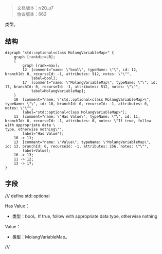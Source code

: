 # <!-- md:samp std::optional<class MolangVariableMap> -->

> 文档版本：r/20_u7<br/>协议版本：662

<!-- md:samp std::optional<class MolangVariableMap> -->类型。

## 结构

```viz
digraph "std::optional<class MolangVariableMap>" {
	graph [rankdir=LR];
	{
		graph [rank=max];
		12	[comment="name: \"bool\", typeName: \"\", id: 12, branchId: 0, recurseId: -1, attributes: 512, notes: \"\"",
			label=bool];
		17	[comment="name: \"MolangVariableMap\", typeName: \"\", id: 17, branchId: 0, recurseId: -1, attributes: 512, notes: \"\"",
			label=MolangVariableMap];
	}
	10	[comment="name: \"std::optional<class MolangVariableMap>\", typeName: \"\", id: 10, branchId: 0, recurseId: -1, attributes: 0, notes: \"\"",
		label="std::optional<class MolangVariableMap>"];
	11	[comment="name: \"Has Value\", typeName: \"\", id: 11, branchId: 0, recurseId: -1, attributes: 0, notes: \"If true, follow with appropriate data \
type, otherwise nothing\"",
		label="Has Value"];
	10 -> 11;
	13	[comment="name: \"Value\", typeName: \"MolangVariableMap\", id: 13, branchId: 0, recurseId: -1, attributes: 256, notes: \"\"",
		label=Value];
	10 -> 13;
	11 -> 12;
	13 -> 17;
}

```

## 字段

/// define
std::optional<class MolangVariableMap>

Has Value：<!-- md:samp bool -->

- 类型：bool。If true, follow with appropriate data type, otherwise nothing

Value：[<!-- md:samp MolangVariableMap -->](../types/molangvariablemap.md)

- 类型：MolangVariableMap。


///
